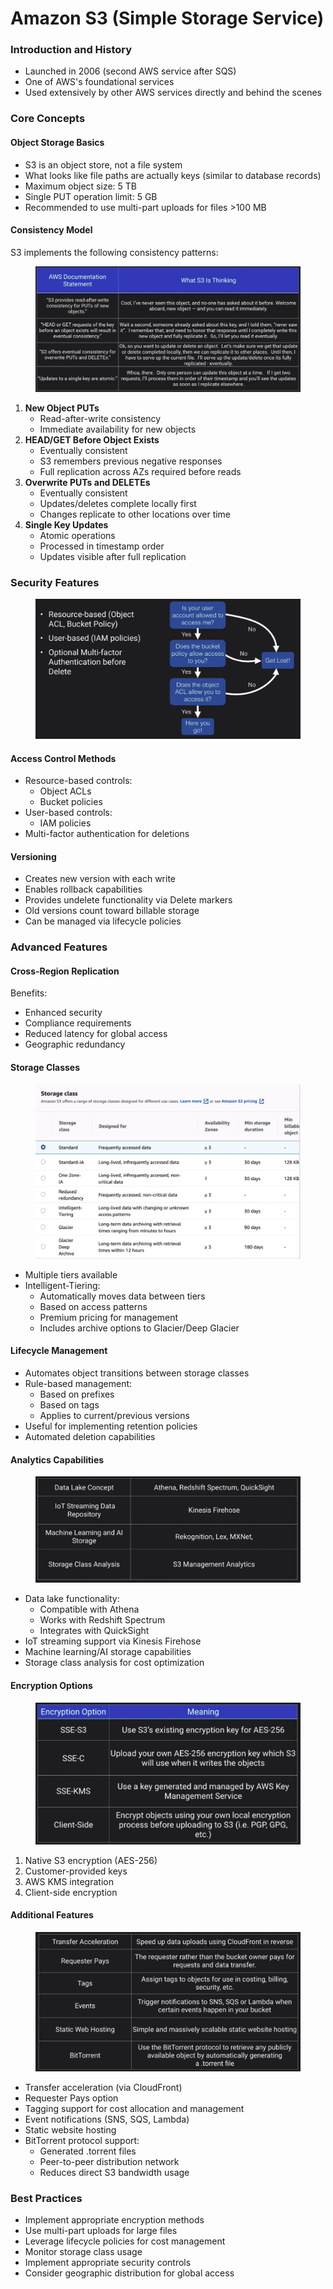 # Amazon S3 (Simple Storage Service)



### Introduction and History

* Launched in 2006 (second AWS service after SQS)
* One of AWS's foundational services
* Used extensively by other AWS services directly and behind the scenes

### Core Concepts

#### Object Storage Basics

* S3 is an object store, not a file system
* What looks like file paths are actually keys (similar to database records)
* Maximum object size: 5 TB
* Single PUT operation limit: 5 GB
* Recommended to use multi-part uploads for files >100 MB

#### Consistency Model

S3 implements the following consistency patterns:

<figure><img src="../../../../.gitbook/assets/image (1) (1) (1) (1) (1) (1) (1) (1).png" alt=""><figcaption></figcaption></figure>

1. **New Object PUTs**
   * Read-after-write consistency
   * Immediate availability for new objects
2. **HEAD/GET Before Object Exists**
   * Eventually consistent
   * S3 remembers previous negative responses
   * Full replication across AZs required before reads
3. **Overwrite PUTs and DELETEs**
   * Eventually consistent
   * Updates/deletes complete locally first
   * Changes replicate to other locations over time
4. **Single Key Updates**
   * Atomic operations
   * Processed in timestamp order
   * Updates visible after full replication

### Security Features

<figure><img src="../../../../.gitbook/assets/image (2) (1) (1) (1) (1) (1) (1) (1).png" alt=""><figcaption></figcaption></figure>

#### Access Control Methods

* Resource-based controls:
  * Object ACLs
  * Bucket policies
* User-based controls:
  * IAM policies
* Multi-factor authentication for deletions

#### Versioning

* Creates new version with each write
* Enables rollback capabilities
* Provides undelete functionality via Delete markers
* Old versions count toward billable storage
* Can be managed via lifecycle policies

### Advanced Features

#### Cross-Region Replication

Benefits:

* Enhanced security
* Compliance requirements
* Reduced latency for global access
* Geographic redundancy

#### Storage Classes

<figure><img src="../../../../.gitbook/assets/image (3) (1) (1) (1) (1) (1) (1).png" alt=""><figcaption></figcaption></figure>

* Multiple tiers available
* Intelligent-Tiering:
  * Automatically moves data between tiers
  * Based on access patterns
  * Premium pricing for management
  * Includes archive options to Glacier/Deep Glacier

#### Lifecycle Management

* Automates object transitions between storage classes
* Rule-based management:
  * Based on prefixes
  * Based on tags
  * Applies to current/previous versions
* Useful for implementing retention policies
* Automated deletion capabilities

#### Analytics Capabilities

<figure><img src="../../../../.gitbook/assets/image (4) (1) (1) (1) (1) (1) (1).png" alt=""><figcaption></figcaption></figure>

* Data lake functionality:
  * Compatible with Athena
  * Works with Redshift Spectrum
  * Integrates with QuickSight
* IoT streaming support via Kinesis Firehose
* Machine learning/AI storage capabilities
* Storage class analysis for cost optimization

#### Encryption Options



<figure><img src="../../../../.gitbook/assets/image (5) (1) (1) (1) (1) (1).png" alt=""><figcaption></figcaption></figure>

1. Native S3 encryption (AES-256)
2. Customer-provided keys
3. AWS KMS integration
4. Client-side encryption

#### Additional Features

<figure><img src="../../../../.gitbook/assets/image (6) (1) (1) (1) (1).png" alt=""><figcaption></figcaption></figure>

* Transfer acceleration (via CloudFront)
* Requester Pays option
* Tagging support for cost allocation and management
* Event notifications (SNS, SQS, Lambda)
* Static website hosting
* BitTorrent protocol support:
  * Generated .torrent files
  * Peer-to-peer distribution network
  * Reduces direct S3 bandwidth usage

### Best Practices

* Implement appropriate encryption methods
* Use multi-part uploads for large files
* Leverage lifecycle policies for cost management
* Monitor storage class usage
* Implement appropriate security controls
* Consider geographic distribution for global access
